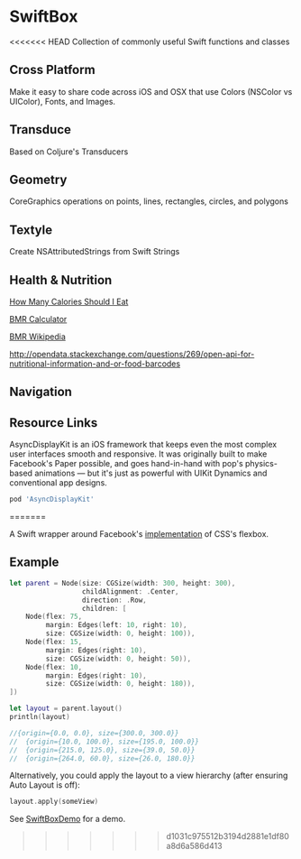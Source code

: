 # SwiftBox
<<<<<<< HEAD
Collection of commonly useful Swift functions and classes

## Cross Platform
Make it easy to share code across iOS and OSX that use Colors (NSColor vs UIColor), Fonts, and Images.
## Transduce
Based on Coljure's Transducers

## Geometry
CoreGraphics operations on points, lines, rectangles, circles, and polygons

## Textyle
Create NSAttributedStrings from Swift Strings

## Health & Nutrition
[How Many Calories Should I Eat](http://www.bmrcalculator.org/how-many-calories-should-i-eat-a-day/)

[BMR Calculator](http://www.bmrcalculator.org)

[BMR Wikipedia](https://en.wikipedia.org/wiki/Basal_metabolic_rate)

http://opendata.stackexchange.com/questions/269/open-api-for-nutritional-information-and-or-food-barcodes

## Navigation

## Resource Links
AsyncDisplayKit is an iOS framework that keeps even the most complex user interfaces smooth and responsive. It was originally built to make Facebook's Paper possible, and goes hand-in-hand with pop's physics-based animations — but it's just as powerful with UIKit Dynamics and conventional app designs.

```ruby
pod 'AsyncDisplayKit'
```
=======

A Swift wrapper around Facebook's [implementation](https://github.com/facebook/css-layout) of CSS's flexbox.

## Example

```swift
let parent = Node(size: CGSize(width: 300, height: 300),
                  childAlignment: .Center,
                  direction: .Row,
                  children: [
    Node(flex: 75,
         margin: Edges(left: 10, right: 10),
         size: CGSize(width: 0, height: 100)), 
    Node(flex: 15,
         margin: Edges(right: 10),
         size: CGSize(width: 0, height: 50)),
    Node(flex: 10,
         margin: Edges(right: 10),
         size: CGSize(width: 0, height: 180)),
])

let layout = parent.layout()
println(layout)

//{origin={0.0, 0.0}, size={300.0, 300.0}}
//	{origin={10.0, 100.0}, size={195.0, 100.0}}
//	{origin={215.0, 125.0}, size={39.0, 50.0}}
//	{origin={264.0, 60.0}, size={26.0, 180.0}}
```

Alternatively, you could apply the layout to a view hierarchy (after ensuring Auto Layout is off):

```swift
layout.apply(someView)
```

See [SwiftBoxDemo](SwiftBoxDemo/SwiftBoxDemo) for a demo.
>>>>>>> d1031c975512b3194d2881e1df80a8d6a586d413
